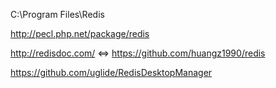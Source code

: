 C:\Program Files\Redis

http://pecl.php.net/package/redis

http://redisdoc.com/ <=> https://github.com/huangz1990/redis

https://github.com/uglide/RedisDesktopManager
